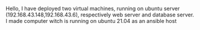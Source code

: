 Hello,
I have deployed two virtual machines, running on ubuntu server (192.168.43.148,192.168.43.6), respectively web server and database server. I made computer witch is running on ubuntu 21.04  as an ansible host
